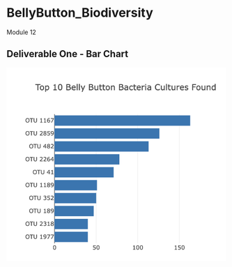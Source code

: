# BellyButton_Biodiversity
Module 12

## Deliverable One - Bar Chart
![image](https://github.com/aisligrace/BellyButton_Biodiversity/blob/main/Screen%20Shot%202022-03-17%20at%2012.23.03%20PM.png)
